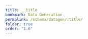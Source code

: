 ```yaml
---
title: __title
bookmark: Data Generation
permalink: /schema/datagen/:title/
folder: true
order: "1.6"
---
```

